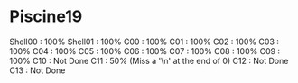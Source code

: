 # Piscine19

Shell00 : 100%
Shell01 : 100%
C00 : 100%
C01 : 100%
C02 : 100%
C03 : 100%
C04 : 100%
C05 : 100%
C06 : 100%
C07 : 100% 
C08 : 100% 
C09 : 100%
C10 : Not Done
C11 : 50% (Miss a '\n' at the end of 0)
C12 : Not Done
C13 : Not Done
